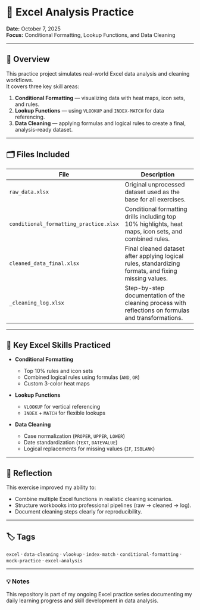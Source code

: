 # 🧩 Excel Analysis Practice  
**Date:** October 7, 2025  
**Focus:** Conditional Formatting, Lookup Functions, and Data Cleaning  

---

## 🎯 Overview
This practice project simulates real-world Excel data analysis and cleaning workflows.  
It covers three key skill areas:

1. **Conditional Formatting** — visualizing data with heat maps, icon sets, and rules.  
2. **Lookup Functions** — using `VLOOKUP` and `INDEX-MATCH` for data referencing.  
3. **Data Cleaning** — applying formulas and logical rules to create a final, analysis-ready dataset.

---

## 🗂️ Files Included

| File | Description |
|------|--------------|
| `raw_data.xlsx` | Original unprocessed dataset used as the base for all exercises. |
| `conditional_formatting_practice.xlsx` | Conditional formatting drills including top 10% highlights, heat maps, icon sets, and combined rules. |
| `cleaned_data_final.xlsx` | Final cleaned dataset after applying logical rules, standardizing formats, and fixing missing values. |
| `_cleaning_log.xlsx` | Step-by-step documentation of the cleaning process with reflections on formulas and transformations. |

---

## 🧮 Key Excel Skills Practiced
- **Conditional Formatting**
  - Top 10% rules and icon sets  
  - Combined logical rules using formulas (`AND`, `OR`)  
  - Custom 3-color heat maps  

- **Lookup Functions**
  - `VLOOKUP` for vertical referencing  
  - `INDEX` + `MATCH` for flexible lookups  

- **Data Cleaning**
  - Case normalization (`PROPER`, `UPPER`, `LOWER`)  
  - Date standardization (`TEXT`, `DATEVALUE`)  
  - Logical replacements for missing values (`IF`, `ISBLANK`)  

---

## 🧠 Reflection
This exercise improved my ability to:
- Combine multiple Excel functions in realistic cleaning scenarios.  
- Structure workbooks into professional pipelines (raw → cleaned → log).  
- Document cleaning steps clearly for reproducibility.  

---

## 🏷️ Tags
`excel` · `data-cleaning` · `vlookup` · `index-match` · `conditional-formatting` · `mock-practice` · `excel-analysis`

---

### 💡 Notes
This repository is part of my ongoing Excel practice series documenting my daily learning progress and skill development in data analysis.
